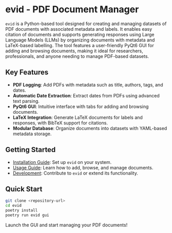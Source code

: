 # evid - PDF Document Manager

`evid` is a Python-based tool designed for creating and managing datasets of PDF documents with associated metadata and labels. It enables easy citation of documents and supports generating responses using Large Language Models (LLMs) by organizing documents with metadata and LaTeX-based labelling. The tool features a user-friendly PyQt6 GUI for adding and browsing documents, making it ideal for researchers, professionals, and anyone needing to manage PDF-based datasets.

## Key Features

- **PDF Logging**: Add PDFs with metadata such as title, authors, tags, and dates.
- **Automatic Date Extraction**: Extract dates from PDFs using advanced text parsing.
- **PyQt6 GUI**: Intuitive interface with tabs for adding and browsing documents.
- **LaTeX Integration**: Generate LaTeX documents for labels and responses, with BibTeX support for citations.
- **Modular Database**: Organize documents into datasets with YAML-based metadata storage.

## Getting Started

- [Installation Guide](installation.md): Set up `evid` on your system.
- [Usage Guide](usage.md): Learn how to add, browse, and manage documents.
- [Development](development.md): Contribute to `evid` or extend its functionality.

## Quick Start

```bash
git clone <repository-url>
cd evid
poetry install
poetry run evid gui
```

Launch the GUI and start managing your PDF documents!

